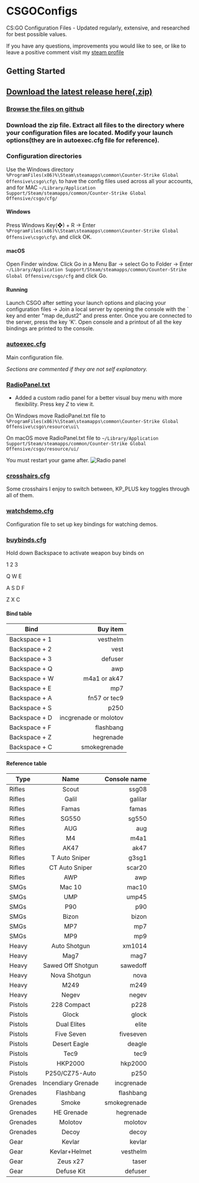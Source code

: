 # CSGOConfigs

CS:GO Configuration Files - Updated regularly, extensive, and researched for best possible values.


If you have any questions, improvements you would like to see, or like to leave a positive comment visit my [steam profile](http://steamcommunity.com/id/dek01/)


## Getting Started

## [Download the latest release here(.zip)](https://github.com/gitdek/CSGOConfigs/releases/latest)
### [Browse the files on github](https://github.com/gitdek/CSGOConfigs)

### Download the zip file. Extract all files to the directory where your configuration files are located. Modify your launch options(they are in autoexec.cfg file for reference).

### Configuration directories
Use the Windows directory ```%ProgramFiles(x86)%\Steam\steamapps\common\Counter-Strike Global Offensive\csgo\cfg\``` to have the config files used across all your accounts, and for MAC ```~/Library/Application Support/Steam/steamapps/common/Counter-Strike Global Offensive/csgo/cfg/```

#### Windows
Press Windows Key(❖) + R → Enter ```%ProgramFiles(x86)%\Steam\steamapps\common\Counter-Strike Global Offensive\csgo\cfg\``` and click OK.

#### macOS
Open Finder window.
Click Go in a Menu Bar → select Go to Folder → Enter ```~/Library/Application Support/Steam/steamapps/common/Counter-Strike Global Offensive/csgo/cfg``` and click Go.


#### Running

Launch CSGO after setting your launch options and placing your configuration files → Join a local server by opening the console with the ` key and enter "map de_dust2" and press enter. Once you are connected to the server, press the key 'K'. Open console and a printout of all the key bindings
are printed to the console.


### [autoexec.cfg](autoexec.cfg)
Main configuration file.

_Sections are commented if they are not self explanatory._


### [RadioPanel.txt](RadioPanel.txt)
+ Added a custom radio panel for a better visual buy menu with more flexibility. Press key *Z* to view it.

On Windows move RadioPanel.txt file to `%ProgramFiles(x86)%\Steam\steamapps\common\Counter-Strike Global Offensive\csgo\resource\ui\`

On macOS move RadioPanel.txt file to `~/Library/Application Support/Steam/steamapps/common/Counter-Strike Global Offensive/csgo/resource/ui/`

You must restart your game after.
![Radio panel](https://steamuserimages-a.akamaihd.net/ugc/1695002886412537477/4AC1D62F9D5B49549F7D58CF5B5355C6F1EC1896/)

### [crosshairs.cfg](crosshairs.cfg)
Some crosshairs I enjoy to switch between, KP_PLUS key toggles through all of them.

### [watchdemo.cfg](watchdemo.cfg)
Configuration file to set up key bindings for watching demos.

### [buybinds.cfg](buybinds.cfg)
Hold down Backspace to activate weapon buy binds on

1 2 3

Q W E

A S D F

Z X C

#### Bind table

Bind | Buy item
--- | ---:
Backspace + 1 | vesthelm
Backspace + 2 | vest
Backspace + 3 | defuser
Backspace + Q | awp
Backspace + W | m4a1 or ak47
Backspace + E | mp7
Backspace + A | fn57 or tec9
Backspace + S | p250
Backspace + D | incgrenade or molotov
Backspace + F | flashbang
Backspace + Z | hegrenade
Backspace + C | smokegrenade





#### Reference table

Type | Name | Console name
--- | :---: | ---:
Rifles | Scout |ssg08
Rifles | Galil |galilar
Rifles | Famas |famas
Rifles | SG550 |sg550
Rifles | AUG |aug
Rifles | M4 |m4a1
Rifles | AK47 |ak47
Rifles | T Auto Sniper |g3sg1
Rifles | CT Auto Sniper |scar20
Rifles | AWP |awp
SMGs |Mac 10 |mac10
SMGs|UMP |ump45
SMGs|P90 |p90
SMGs|Bizon |bizon
SMGs|MP7 |mp7
SMGs|MP9 |mp9
Heavy|Auto Shotgun |xm1014
Heavy|Mag7 |mag7
Heavy|Sawed Off Shotgun |sawedoff
Heavy|Nova Shotgun |nova
Heavy|M249 |m249
Heavy|Negev |negev
Pistols|228 Compact |p228
Pistols|Glock |glock
Pistols|Dual Elites |elite
Pistols|Five Seven |fiveseven
Pistols|Desert Eagle |deagle
Pistols|Tec9 |tec9
Pistols|HKP2000 |hkp2000
Pistols|P250/CZ75-Auto |p250
Grenades|Incendiary Grenade |incgrenade
Grenades|Flashbang |flashbang
Grenades|Smoke |smokegrenade
Grenades|HE Grenade |hegrenade
Grenades|Molotov |molotov
Grenades|Decoy |decoy
Gear|Kevlar |kevlar
Gear|Kevlar+Helmet |vesthelm
Gear|Zeus x27 |taser
Gear|Defuse Kit |defuser





